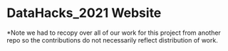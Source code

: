 # DataHacks_2021 Website

*Note we had to recopy over all of our work for this project from another repo so the contributions do not necessarily reflect distribution of work.

